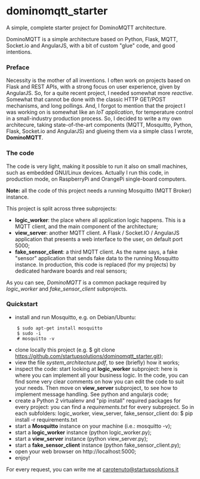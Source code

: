 # dominomqtt_starter
A simple, complete starter project for DominoMQTT architecture.

DominoMQTT is a simple architecture based on Python, Flask, MQTT, Socket.io and AngularJS, with a bit of custom "glue" code, and good intentions.

### Preface
Necessity is the mother of all inventions. I often work on projects based on Flask and REST APIs, with a strong focus on user experience, given by AngularJS. So, for a quite recent project, I needed somewhat more *reactive*. Somewhat that cannot be done with the classic HTTP GET/POST mechanisms, and long pollings. And, I forgot to mention that the project I was working on is somewhat like an *IoT application*, for temperature control in a small-industry production process.
So, I decided to write a my own architecure, taking state-of-the-art components (MQTT, Mosquitto, Python, Flask, Socket.io and AngularJS) and glueing them via a simple class I wrote, **DominoMQTT**.

### The code
The code is very light, making it possible to run it also on small machines, such as embedded GNU/Linux devices. Actually I run this code, in production mode, on RaspberryPi and OrangePi single-board computers.

**Note:** all the code of this project needs a running Mosquitto (MQTT Broker) instance.

This project is split across three subprojects:
- **logic_worker**: the place where all application logic happens. This is a MQTT client, and the main component of the architecture;
- **view_server**: another MQTT client. A Flask / Socket.IO / AngularJS application that presents a web interface to the user, on default port 5000;
- **fake_sensor_client**: a third MQTT client. As the name says, a fake "sensor" application that sends fake data to the running Mosquitto instance. In production, this code is replaced (for my projects) by dedicated hardware boards and real sensors; 

As you can see, *DominoMQTT* is a common package required by *logic_worker* and *fake_sensor_client* subprojects.

### Quickstart
- install and run Mosquitto, e.g. on Debian/Ubuntu:
```
    $ sudo apt-get install mosquitto
    $ sudo -i
    # mosquitto -v
```
- clone locally this project (e.g. $ git clone https://github.com/startupsolutions/dominomqtt_starter.git);
- view the file *system_architecture.pdf*, to see (briefly) how it works;
- inspect the code: start looking at **logic_worker** subproject: here is where you can implement all your business logic. In the code, you can find some very clear comments on how you can edit the code to suit your needs. Then move on **view_server** subproject, to see how to implement message handling. See python and angularjs code;
- create a Python 2 virtualenv and "pip install" required packages for every project: you can find a *requirements.txt* for every subproject. So in each subfolders: logic_worker, view_server, fake_sensor_client do:
          $ pip install -r requirements.txt
- start a **Mosquitto** instance on your machine (i.e.: mosquitto -v);
- start a **logic_worker** instance (python logic_worker.py);
- start a **view_server** instance (python view_server.py);
- start a **fake_sensor_client** instance (python fake_sensor_client.py);
- open your web browser on http://localhost:5000;
- enjoy!

For every request, you can write me at carotenuto@startupsolutions.it
